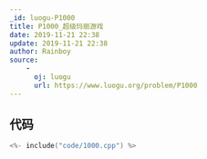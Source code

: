 ```yaml
---
_id: luogu-P1000
title: P1000_超级玛丽游戏
date: 2019-11-21 22:38
update: 2019-11-21 22:38
author: Rainboy
source: 
    - 
      oj: luogu
      url: https://www.luogu.org/problem/P1000
---
```


## 代码

```c
<%- include("code/1000.cpp") %>
```
